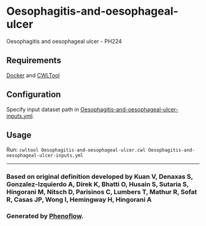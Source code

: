 # Oesophagitis-and-oesophageal-ulcer

Oesophagitis and oesophageal ulcer - PH224

## Requirements

[Docker](https://docs.docker.com/install/) and [CWLTool](https://github.com/common-workflow-language/cwltool#install)

## Configuration

Specify input dataset path in [Oesophagitis-and-oesophageal-ulcer-inputs.yml](Oesophagitis-and-oesophageal-ulcer-inputs.yml).

## Usage

Run: `cwltool Oesophagitis-and-oesophageal-ulcer.cwl Oesophagitis-and-oesophageal-ulcer-inputs.yml`

***

### Based on original definition developed by Kuan V, Denaxas S, Gonzalez-Izquierdo A, Direk K, Bhatti O, Husain S, Sutaria S, Hingorani M, Nitsch D, Parisinos C, Lumbers T, Mathur R, Sofat R, Casas JP, Wong I, Hemingway H, Hingorani A
### Generated by [Phenoflow](https://kclhi.org/phenoflow).
